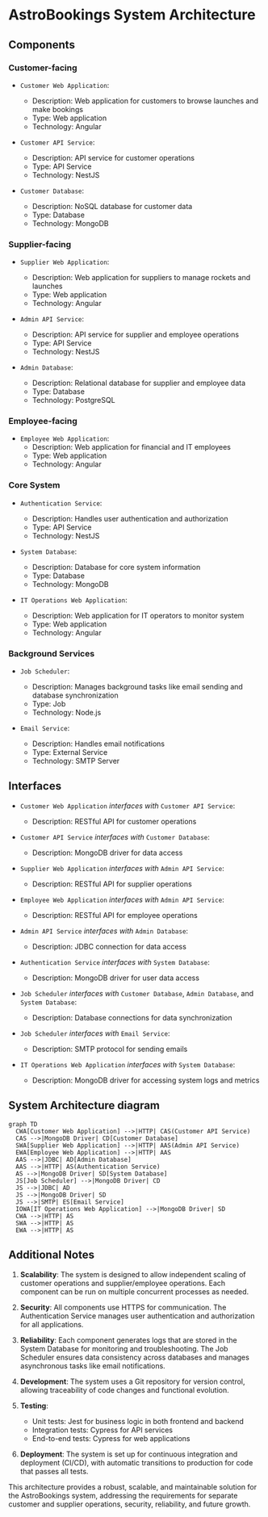 # AstroBookings System Architecture

## Components

### Customer-facing

- `Customer Web Application`:
  - Description: Web application for customers to browse launches and make bookings
  - Type: Web application
  - Technology: Angular

- `Customer API Service`:
  - Description: API service for customer operations
  - Type: API Service
  - Technology: NestJS

- `Customer Database`:
  - Description: NoSQL database for customer data
  - Type: Database
  - Technology: MongoDB

### Supplier-facing

- `Supplier Web Application`:
  - Description: Web application for suppliers to manage rockets and launches
  - Type: Web application
  - Technology: Angular

- `Admin API Service`:
  - Description: API service for supplier and employee operations
  - Type: API Service
  - Technology: NestJS

- `Admin Database`:
  - Description: Relational database for supplier and employee data
  - Type: Database
  - Technology: PostgreSQL

### Employee-facing

- `Employee Web Application`:
  - Description: Web application for financial and IT employees
  - Type: Web application
  - Technology: Angular

### Core System

- `Authentication Service`:
  - Description: Handles user authentication and authorization
  - Type: API Service
  - Technology: NestJS

- `System Database`:
  - Description: Database for core system information
  - Type: Database
  - Technology: MongoDB

- `IT Operations Web Application`:
  - Description: Web application for IT operators to monitor system
  - Type: Web application
  - Technology: Angular

### Background Services

- `Job Scheduler`:
  - Description: Manages background tasks like email sending and database synchronization
  - Type: Job
  - Technology: Node.js

- `Email Service`:
  - Description: Handles email notifications
  - Type: External Service
  - Technology: SMTP Server

## Interfaces

- `Customer Web Application` _interfaces with_ `Customer API Service`:
  - Description: RESTful API for customer operations

- `Customer API Service` _interfaces with_ `Customer Database`:
  - Description: MongoDB driver for data access

- `Supplier Web Application` _interfaces with_ `Admin API Service`:
  - Description: RESTful API for supplier operations

- `Employee Web Application` _interfaces with_ `Admin API Service`:
  - Description: RESTful API for employee operations

- `Admin API Service` _interfaces with_ `Admin Database`:
  - Description: JDBC connection for data access

- `Authentication Service` _interfaces with_ `System Database`:
  - Description: MongoDB driver for user data access

- `Job Scheduler` _interfaces with_ `Customer Database`, `Admin Database`, and `System Database`:
  - Description: Database connections for data synchronization

- `Job Scheduler` _interfaces with_ `Email Service`:
  - Description: SMTP protocol for sending emails

- `IT Operations Web Application` _interfaces with_ `System Database`:
  - Description: MongoDB driver for accessing system logs and metrics

## System Architecture diagram

```mermaid
graph TD
  CWA[Customer Web Application] -->|HTTP| CAS(Customer API Service)
  CAS -->|MongoDB Driver| CD[Customer Database]
  SWA[Supplier Web Application] -->|HTTP| AAS(Admin API Service)
  EWA[Employee Web Application] -->|HTTP| AAS
  AAS -->|JDBC| AD[Admin Database]
  AAS -->|HTTP| AS(Authentication Service)
  AS -->|MongoDB Driver| SD[System Database]
  JS[Job Scheduler] -->|MongoDB Driver| CD
  JS -->|JDBC| AD
  JS -->|MongoDB Driver| SD
  JS -->|SMTP| ES[Email Service]
  IOWA[IT Operations Web Application] -->|MongoDB Driver| SD
  CWA -->|HTTP| AS
  SWA -->|HTTP| AS
  EWA -->|HTTP| AS
```

## Additional Notes

1. **Scalability**: The system is designed to allow independent scaling of customer operations and supplier/employee operations. Each component can be run on multiple concurrent processes as needed.

2. **Security**: All components use HTTPS for communication. The Authentication Service manages user authentication and authorization for all applications.

3. **Reliability**: Each component generates logs that are stored in the System Database for monitoring and troubleshooting. The Job Scheduler ensures data consistency across databases and manages asynchronous tasks like email notifications.

4. **Development**: The system uses a Git repository for version control, allowing traceability of code changes and functional evolution.

5. **Testing**: 
   - Unit tests: Jest for business logic in both frontend and backend
   - Integration tests: Cypress for API services
   - End-to-end tests: Cypress for web applications

6. **Deployment**: The system is set up for continuous integration and deployment (CI/CD), with automatic transitions to production for code that passes all tests.

This architecture provides a robust, scalable, and maintainable solution for the AstroBookings system, addressing the requirements for separate customer and supplier operations, security, reliability, and future growth.
